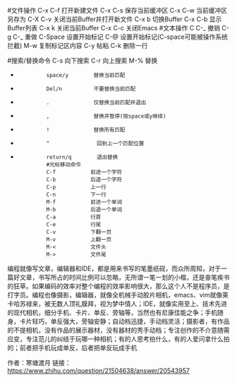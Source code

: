 #文件操作
C-x C-f        打开新建文件
C-x C-s        保存当前缓冲区
C-x C-w        当前缓冲区另存为
C-X C-v        关闭当前Buffer并打开新文件
C-x b          切换Buffer
C-x C-b        显示Buffer列表
C-x k          关闭当前Buffer
C-x C-c        关闭Emacs
#文本操作
C C-_          撤销
C-g C-_        重做
C-Space        设置开始标记
C-@            设置开始标记(C-space可能被操作系统拦截)
M-w            复制标记区内容
C-y            帖粘
C-k            删除一行

#搜索/替换命令
C-s           向下搜索
C-r           向上搜索
M-%           替换
-              space/y        替换当前匹配
-              Del/n          不要替换当前匹配
-              .              仅替换当前匹配并退出
-              ,              替换并暂停(按space或y继续)
-              !              替换所有匹配
-              ^               回到上一个匹配位置
-              return/q        退出替换
               #光标移动命令
               C-f           前进一个字符
               C-b           后退一个字符
               C-p           上一行
               C-n           下一行
               M-f           前进一个单词
               M-b           后退一个单词
               C-a           行首
               C-e           行尾
               C-v           下翻一页
               M-v           上翻一页
               M-<           文件头
               M->           文件尾

编程就像写文章，编辑器和IDE，都是用来书写的笔墨纸砚，而众所周知，对于一篇好文章，书写所占的时间比例可以忽略，无所谓一笔一划的小楷，还是奋笔疾书的狂草。如果编码的效率对整个编程的效率影响很大，那么这个人不是程序员，是打字员。编程也像摄影，编辑器，就像全机械手动胶片相机，emacs、vim就像莱卡哈苏禄来，被无数人顶礼膜拜，视为梦中情人；IDE，就像实用至上、技术先进的现代相机，细分手机、卡片、单反、旁轴等，当然也有尼康佳能之争；手机随身，卡片轻巧，单反强大，旁轴安静；自动档迅捷，手动档灵活；摄影者，有作品的不提相机，没有作品的展示器材，没有器材的秀手动档；专注创作的不介意随需应变，专注范儿的纠结于玩哪一种相机；有的人思考拍什么，有的人爱问拿什么拍的；前者把手机玩成单反，后者把单反玩成手机

作者：寒塘渡月
链接：https://www.zhihu.com/question/21504638/answer/20543957